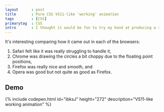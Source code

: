 ```yaml
---
layout      : post
title       : Pure CSS VS11-like 'working' animation
tags        : [CSS]
primarytag  : CSS
intro       : I thought it would be fun to try my hand at producing a similar effect as the Visual Studio 2012 installer working/busy animation using pure-CSS. I think it turned out pretty well, it works in Opera, Safari, Chrome and Firefox.
---
```


It's interesting comparing how it came out in each of the browsers:

1. Safari felt like it was really struggling to handle it,
2. Chrome was drawing the circles a bit choppy due to the floating point positions,
3. Firefox was really nice and smooth, and
4. Opera was good but not quite as good as Firefox.



## Demo

{% include codepen.html id="ibksJ" height="272" description="VS11-like working animation" %}